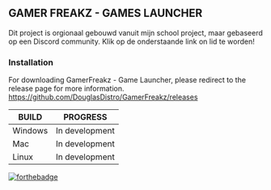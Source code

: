 ## GAMER FREAKZ - GAMES LAUNCHER
Dit project is orgionaal gebouwd vanuit mijn school project, maar gebaseerd op een Discord community. Klik op de onderstaande link on lid te worden!

### Installation

For downloading GamerFreakz - Game Launcher, please redirect to the release page for more information. https://github.com/DouglasDistro/GamerFreakz/releases

| BUILD | PROGRESS |
| ------ | ------ |
| Windows | In development |
| Mac | In development |
| Linux | In development |

[![forthebadge](http://forthebadge.com/images/badges/built-with-grammas-recipe.svg)](http://forthebadge.com)